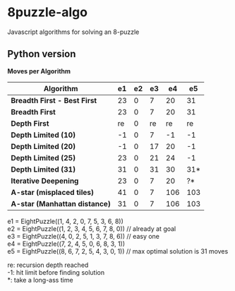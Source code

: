 # 8puzzle-algo
Javascript algorithms for solving an 8-puzzle


## Python version

**Moves per Algorithm**

| **Algorithm**                   | **e1** | **e2** | **e3** | **e4** | **e5** |
|---------------------------------|--------|--------|--------|--------|--------|
| **Breadth First - Best First**  | 23     | 0      | 7      | 20     | 31     |
| **Breadth First**               | 23     | 0      | 7      | 20     | 31     |
| **Depth First**                 | re     | 0      | re     | re     | re     |
| **Depth Limited (10)**          | -1     | 0      | 7      | -1     | -1     |
| **Depth Limited (20)**          | -1     | 0      | 17     | 20     | -1     |
| **Depth Limited (25)**          | 23     | 0      | 21     | 24     | -1     |
| **Depth Limited (31)**          | 31     | 0      | 31     | 30     | 31*    |
| **Iterative Deepening**         | 23     | 0      | 7      | 20     | ?*     |
| **A-star (misplaced tiles)**    | 41     | 0      | 7      | 106    | 103    |
| **A-star (Manhattan distance)** | 31     | 0      | 7      | 106    | 103    |

e1 = EightPuzzle((1, 4, 2, 0, 7, 5, 3, 6, 8))\
e2 = EightPuzzle((1, 2, 3, 4, 5, 6, 7, 8, 0)) // already at goal\
e3 = EightPuzzle((4, 0, 2, 5, 1, 3, 7, 8, 6)) // easy one\
e4 = EightPuzzle((7, 2, 4, 5, 0, 6, 8, 3, 1))\
e5 = EightPuzzle((8, 6, 7, 2, 5, 4, 3, 0, 1)) // max optimal solution is 31 moves

re: recursion depth reached\
-1: hit limit before finding solution\
\*: take a long-ass time
